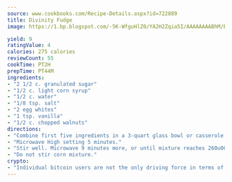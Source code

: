 ```yaml
---
source: www.cookbooks.com/Recipe-Details.aspx?id=722889
title: Divinity Fudge
image: https://1.bp.blogspot.com/-5K-WfguHlZ0/YA2H2Zqia5I/AAAAAAAABhM/Bdgu68p4aG0Q6jWdy3eGaUXSKw5p3sdxwCLcBGAsYHQ/s324/7.png

yield: 9
ratingValue: 4
calories: 275 calories
reviewCount: 55
cookTime: PT2H
prepTime: PT44M
ingredients:
- "2 1/2 c. granulated sugar"
- "1/2 c. light corn syrup"
- "1/2 c. water"
- "1/8 tsp. salt"
- "2 egg whites"
- "1 tsp. vanilla"
- "1/2 c. chopped walnuts"
directions:
- "Combine first five ingredients in a 3-quart glass bowl or casserole."
- "Microwave High setting 5 minutes."
- "Stir well. Microwave 9 minutes more, or until mixture reaches 260u00b0 hard ball stage on a candy thermometer."
- "Do not stir corn mixture."
crypto:
- "Individual bitcoin users are not the only driving force in terms of securing the bitcoin network."
---
```

